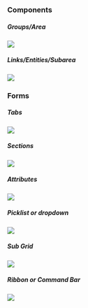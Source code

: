 ### Components
##### Groups/Area 
![](raw/Pasted%20image%2020221222183203.png)

##### Links/Entities/Subarea
![](raw/Pasted%20image%2020221222183458.png)

### Forms
##### Tabs
![](raw/Pasted%20image%2020221222183900.png)

##### Sections

![](raw/Pasted%20image%2020221222183948.png)

##### Attributes
![](raw/Pasted%20image%2020221222184038.png)

##### Picklist or dropdown
![](raw/Pasted%20image%2020221222184220.png)

##### Sub Grid 
![](raw/Pasted%20image%2020221222184557.png)


##### Ribbon or Command Bar
![](raw/Pasted%20image%2020221222184716.png)